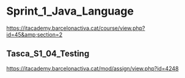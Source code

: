 # Sprint_1_Java_Language
https://itacademy.barcelonactiva.cat/course/view.php?id=45&amp;section=2

## Tasca_S1_04_Testing
https://itacademy.barcelonactiva.cat/mod/assign/view.php?id=4248
